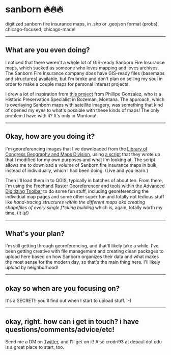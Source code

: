 # sanborn ️‍🔥️‍🔥️‍🔥
digitized sanborn fire insurance maps, in .shp or .geojson format (probs). chicago-focused, chicago-made!
***
## What are you even doing? 
I noticed that there weren't a whole lot of GIS-ready Sanborn Fire Insurance maps, which sucked as someone who loves mapping and loves archives. The Sanborn Fire Insurance company _does_ have GIS-ready files (basemaps and structures) available, but I'm broke and don't plan on selling my soul in order to make a couple maps for personal interest projects.

I drew a lot of inspiration from [this project](https://www.arcgis.com/apps/webappviewer/index.html?id=f4cf486b4d7f4988aa589e7dd989f5e9) from Phillipe Gonzalez, who is a Historic Preservation Specialist in Bozeman, Montana. The approach, which is overlaying Sanborn maps with satellite imagery, was something that kind of opened my eyes to what's possible with these kinds of maps! The only problem I have with it? It's only in Montana!
***
## Okay, how are you doing it?
I'm georeferencing images that I've downloaded from the [Library of Congress Geography and Maps Division](https://loc.gov/rr/geogmap/), using [a script](https://github.com/LibraryOfCongress/data-exploration/blob/master/maps/maps-downloading-querying.ipynb) that they wrote up that I modified for my own purposes and what I'm looking at. The script allows me to download a volume of Sanborn fire insurance maps in bulk, instead of individually, which I had been doing. (Live and you learn.)

Then I'll load them in to QGIS, typically in batches of about ten. From there, I'm using the [Freehand Raster Georeferencer](https://gvellut.github.io/FreehandRasterGeoreferencer/) and [tools within the Advanced Digitizing Toolbar](https://www.qgistutorials.com/en/docs/digitizing_basics.html) to do some fun stuff, including georeferencing the individual map pages and some other super fun and totally not tedious stuff like _hand-tracing structures within the different maps aka creating shapefiles of every single f*cking building_ which is, again, totally worth my time. (It is!)
***
## What's your plan? 
I'm still getting through georeferencing, and that'll likely take a while. I've been getting creative with file management and creating clean packages to upload here based on how Sanborn organizes their data and what makes the most sense for the modern day, so that's the main thing here. I'll likely upload by neighborhood!
***
## okay so when are you focusing on? 
It's a SECRET!! you'll find out when I start to upload stuff. :-)
***
## okay, right. how can i get in touch? i have questions/comments/advice/etc!
Send me a DM on [Twitter](https://twitter.com/journo_cam), and I'll get on it! Also crodri93 at depaul dot edu is a great place to start, too. 

